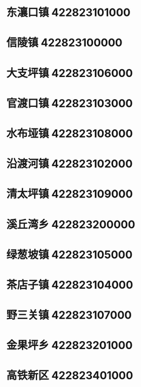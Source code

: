 # 东瀼口镇 422823101000
# 信陵镇 422823100000
# 大支坪镇 422823106000
# 官渡口镇 422823103000
# 水布垭镇 422823108000
# 沿渡河镇 422823102000
# 清太坪镇 422823109000
# 溪丘湾乡 422823200000
# 绿葱坡镇 422823105000
# 茶店子镇 422823104000
# 野三关镇 422823107000
# 金果坪乡 422823201000
# 高铁新区 422823401000
